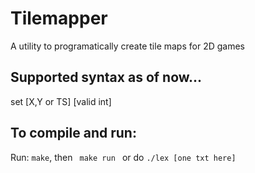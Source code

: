 <h1> Tilemapper </h1>
<par> A utility to programatically create tile maps for 2D games</par>

<h2> Supported syntax as of now...</h2>
<par> set [X,Y or TS] [valid int] </par>

<h2> To compile and run:</h2>
<par> 
Run: <code>make</code>, then <code> make run </code> or do <code>./lex [one txt here]</code>
</par>

